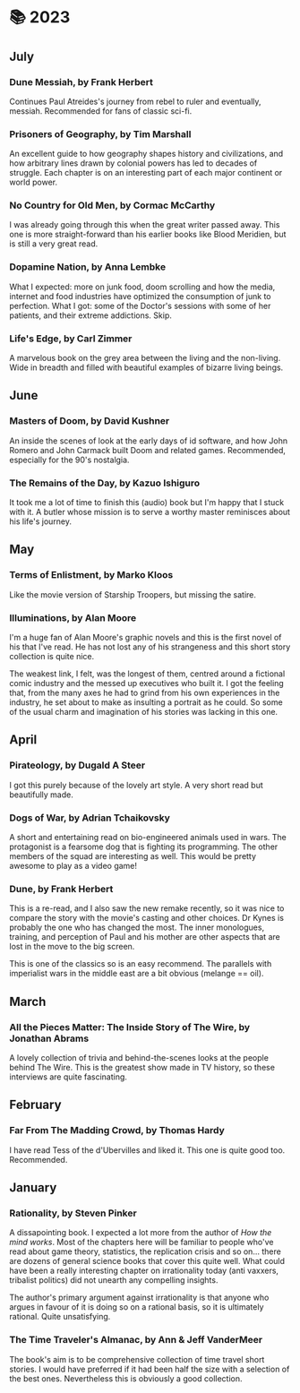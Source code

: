 # 📚 2023

## July

### Dune Messiah, by Frank Herbert

Continues Paul Atreides's journey from rebel to ruler and eventually, messiah.
Recommended for fans of classic sci-fi.

### Prisoners of Geography, by Tim Marshall

An excellent guide to how geography shapes history and civilizations, and how
arbitrary lines drawn by colonial powers has led to decades of struggle. Each
chapter is on an interesting part of each major continent or world power.

### No Country for Old Men, by Cormac McCarthy

I was already going through this when the great writer passed away. This one is
more straight-forward than his earlier books like Blood Meridien, but is still
a very great read.

### Dopamine Nation, by Anna Lembke

What I expected: more on junk food, doom scrolling and how the media, internet
and food industries have optimized the consumption of junk to perfection. What
I got: some of the Doctor's sessions with some of her patients, and their
extreme addictions. Skip.

### Life's Edge, by Carl Zimmer 

A marvelous book on the grey area between the living and the non-living. Wide
in breadth and filled with beautiful examples of bizarre living beings.

## June

### Masters of Doom, by David Kushner

An inside the scenes of look at the early days of id software, and how John
Romero and John Carmack built Doom and related games. Recommended, especially
for the 90's nostalgia.

### The Remains of the Day, by Kazuo Ishiguro

It took me a lot of time to finish this (audio) book but I'm happy that I stuck
with it. A butler whose mission is to serve a worthy master reminisces about
his life's journey.

## May

### Terms of Enlistment, by Marko Kloos

Like the movie version of Starship Troopers, but missing the satire.

### Illuminations, by Alan Moore

I'm a huge fan of Alan Moore's graphic novels and this is the first novel of
his that I've read. He has not lost any of his strangeness and this short story
collection is quite nice. 

The weakest link, I felt, was the longest of them, centred around a fictional
comic industry and the messed up executives who built it. I got the feeling
that, from the many axes he had to grind from his own experiences in the
industry, he set about to make as insulting a portrait as he could. So some of
the usual charm and imagination of his stories was lacking in this one.

## April

### Pirateology, by Dugald A Steer

I got this purely because of the lovely art style. A very short read but
beautifully made.

### Dogs of War, by Adrian Tchaikovsky

A short and entertaining read on bio-engineered animals used in wars. The protagonist is a fearsome
dog that is fighting its programming. The other members of the squad are interesting as well. This
would be pretty awesome to play as a video game!

### Dune, by Frank Herbert

This is a re-read, and I also saw the new remake recently, so it was nice to
compare the story with the movie's casting and other choices. Dr Kynes is
probably the one who has changed the most. The inner monologues, training, and
perception of Paul and his mother are other aspects that are lost in the move
to the big screen.

This is one of the classics so is an easy recommend. The parallels with
imperialist wars in the middle east are a bit obvious (melange == oil).

## March

### All the Pieces Matter: The Inside Story of The Wire, by Jonathan Abrams

A lovely collection of trivia and behind-the-scenes looks at the people behind
The Wire. This is the greatest show made in TV history, so these interviews are
quite fascinating.

## February

### Far From The Madding Crowd, by Thomas Hardy

I have read Tess of the d'Ubervilles and liked it. This one is quite good too.
Recommended.

## January

### Rationality, by Steven Pinker

A dissapointing book. I expected a lot more from the author of *How the mind
works*. Most of the chapters here will be familiar to people who've read about
game theory, statistics, the replication crisis and so on... there are dozens
of general science books that cover this quite well. What could have been a
really interesting chapter on irrationality today (anti vaxxers, tribalist
politics) did not unearth any compelling insights.

The author's primary argument against irrationality is that anyone who argues
in favour of it is doing so on a rational basis, so it is ultimately rational.
Quite unsatisfying.

### The Time Traveler's Almanac, by Ann & Jeff VanderMeer

The book's aim is to be comprehensive collection of time travel short stories.
I would have preferred if it had been half the size with a selection of the
best ones. Nevertheless this is obviously a good collection.


